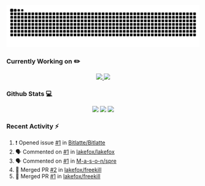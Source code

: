 <div align='center'>
  <img src='https://raw.githubusercontent.com/lakefox/lakefox/output/github-snake.svg' />
</div>

### Currently Working on :pencil2:
<div align='center'>
  <a href='https://github.com/lakefox/megaquery'>
    <img width='49.5%' src='https://github-readme-stats.vercel.app/api/pin/?username=lakefox&repo=megaquery' />
  </a>
  <a href='https://github.com/lakefox/p2p-network'>
    <img width='49.5%' src='https://github-readme-stats.vercel.app/api/pin/?username=lakefox&repo=p2p-network' />
  </a>
</div>

### Github Stats :computer:
<div align='center'>
  <img width='49.5%' src='https://github-readme-stats.vercel.app/api?username=lakefox&show_icons=true&hide_border=true' />
  <img width='49.5%' src='https://github-readme-streak-stats.herokuapp.com/?user=lakefox&hide_border=true' />
  <img width='99%'  src='https://activity-graph.herokuapp.com/graph?username=lakefox&theme=minimal&hide_border=true' />
</div>

### Recent Activity :zap:
<!--START_SECTION:activity-->
1. ❗️ Opened issue [#1](https://github.com/Bitlatte/Bitlatte/issues/1) in [Bitlatte/Bitlatte](https://github.com/Bitlatte/Bitlatte)
2. 🗣 Commented on [#1](https://github.com/lakefox/lakefox/issues/1) in [lakefox/lakefox](https://github.com/lakefox/lakefox)
3. 🗣 Commented on [#1](https://github.com/M-a-s-o-n/spre/issues/1) in [M-a-s-o-n/spre](https://github.com/M-a-s-o-n/spre)
4. 🎉 Merged PR [#2](https://github.com/lakefox/freekill/pull/2) in [lakefox/freekill](https://github.com/lakefox/freekill)
5. 🎉 Merged PR [#1](https://github.com/lakefox/freekill/pull/1) in [lakefox/freekill](https://github.com/lakefox/freekill)
<!--END_SECTION:activity-->

